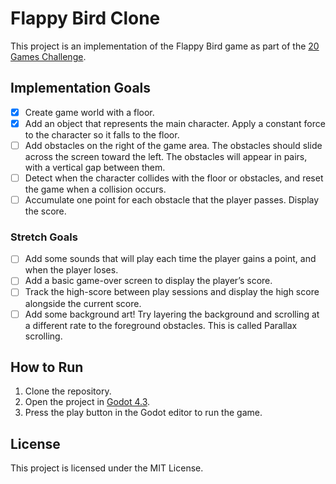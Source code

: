 # Flappy Bird Clone

This project is an implementation of the Flappy Bird game as part of the [20 Games Challenge](https://20_games_challenge.gitlab.io/games/flappy/).

## Implementation Goals

- [x] Create game world with a floor.
- [x] Add an object that represents the main character. Apply a constant force to the character so it falls to the floor.
- [ ] Add obstacles on the right of the game area. The obstacles should slide across the screen toward the left. The obstacles will appear in pairs, with a vertical gap between them.
- [ ] Detect when the character collides with the floor or obstacles, and reset the game when a collision occurs.
- [ ] Accumulate one point for each obstacle that the player passes. Display the score.

### Stretch Goals

- [ ] Add some sounds that will play each time the player gains a point, and when the player loses.
- [ ] Add a basic game-over screen to display the player’s score.
- [ ] Track the high-score between play sessions and display the high score alongside the current score.
- [ ] Add some background art! Try layering the background and scrolling at a different rate to the foreground obstacles. This is called Parallax scrolling.

## How to Run

1. Clone the repository.
2. Open the project in [Godot 4.3](https://godotengine.org/download/archive/4.3-stable/).
3. Press the play button in the Godot editor to run the game.

## License

This project is licensed under the MIT License.
